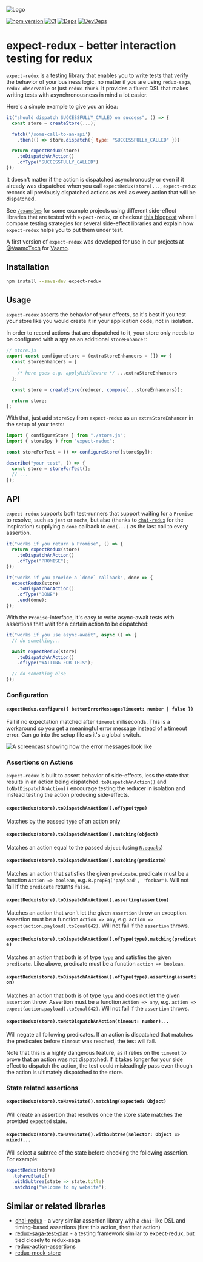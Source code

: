 ![Logo](https://raw.githubusercontent.com/rradczewski/expect-redux/HEAD/docs/logo.svg?sanitize=true)

[![npm version](https://badge.fury.io/js/expect-redux.svg)](https://badge.fury.io/js/expect-redux)
[![CI](https://travis-ci.org/rradczewski/expect-redux.svg)](https://travis-ci.org/rradczewski/expect-redux)
[![Deps](https://david-dm.org/rradczewski/expect-redux.svg)](https://david-dm.org/rradczewski/expect-redux) [![DevDeps](https://david-dm.org/rradczewski/expect-redux/dev-status.svg)](https://david-dm.org/rradczewski/expect-redux)

# expect-redux - better interaction testing for redux

`expect-redux` is a testing library that enables you to write tests that verify the behavior of your business logic, no matter if you are using `redux-saga`, `redux-observable` or just `redux-thunk`. It provides a fluent DSL that makes writing tests with asynchronousness in mind a lot easier. 

Here's a simple example to give you an idea:

```js
it("should dispatch SUCCESSFULLY_CALLED on success", () => {
  const store = createStore(...);

  fetch('/some-call-to-an-api')
    .then(() => store.dispatch({ type: "SUCCESSFULLY_CALLED" }))

  return expectRedux(store)
    .toDispatchAnAction()
    .ofType("SUCCESSFULLY_CALLED")
});
```

It doesn't matter if the action is dispatched asynchronously or even if it already was dispatched when you call `expectRedux(store)...`, `expect-redux` records all previously dispatched actions as well as every action that will be dispatched.

See [`/examples`](examples/) for some example projects using different side-effect libraries that are tested with `expect-redux`, or checkout [this blogpost](https://ymmv.craftswerk.io/2018/11/expect-redux-better-interaction-tests-with-redux) where I compare testing strategies for several side-effect libraries and explain how `expect-redux` helps you to put them under test.

A first version of `expect-redux` was developed for use in our projects at [@VaamoTech](https://twitter.com/VaamoTech) for [Vaamo](https://vaamo.de).

## Installation

```sh
npm install --save-dev expect-redux
```

## Usage

`expect-redux` asserts the behavior of your effects, so it's best if you test your store like you would create it in your application code, not in isolation.

In order to record actions that are dispatched to it, your store only needs to be configured with a spy as an additional `storeEnhancer`:

```js
// store.js
export const configureStore = (extraStoreEnhancers = []) => {
  const storeEnhancers = [
    ,
    /* here goes e.g. applyMiddleware */ ...extraStoreEnhancers
  ];

  const store = createStore(reducer, compose(...storeEnhancers));

  return store;
};
```

With that, just add `storeSpy` from `expect-redux` as an `extraStoreEnhancer` in the setup of your tests:

```js
import { configureStore } from "./store.js";
import { storeSpy } from "expect-redux";

const storeForTest = () => configureStore([storeSpy]);

describe("your test", () => {
  const store = storeForTest();
  // ...
});
```

## API

`expect-redux` supports both test-runners that support waiting for a `Promise` to resolve, such as `jest` or `mocha`, but also (thanks to [`chai-redux`](https://github.com/ScaCap/chai-redux) for the inspiration) supplying a `done` callback to `end(...)` as the last call to every assertion.

```js
it("works if you return a Promise", () => {
  return expectRedux(store)
    .toDispatchAnAction()
    .ofType("PROMISE");
});
```

```js
it("works if you provide a `done` callback", done => {
  expectRedux(store)
    .toDispatchAnAction()
    .ofType("DONE")
    .end(done);
});
```

With the `Promise`-interface, it's easy to write async-await tests with assertions that wait for a certain action to be dispatched:

```js
it("works if you use async-await", async () => {
  // do something...

  await expectRedux(store)
    .toDispatchAnAction()
    .ofType("WAITING FOR THIS");

  // do something else
});
```

### Configuration

#### `expectRedux.configure({ betterErrorMessagesTimeout: number | false })`

Fail if no expectation matched after `timeout` miliseconds. This is a workaround so you get a meaningful error message instead of a timeout error. Can go into the setup file as it's a global switch.

![A screencast showing how the error messages look like](docs/example.gif)

### Assertions on Actions

`expect-redux` is built to assert behavior of side-effects, less the state that results in an action being dispatched. `toDispatchAnAction()` and `toNotDispatchAnAction()` encourage testing the reducer in isolation and instead testing the action producing side-effects.

#### `expectRedux(store).toDispatchAnAction().ofType(type)`

Matches by the passed `type` of an action only

#### `expectRedux(store).toDispatchAnAction().matching(object)`

Matches an action equal to the passed `object` (using [`R.equals`](http://ramdajs.com/docs/#equals))

#### `expectRedux(store).toDispatchAnAction().matching(predicate)`

Matches an action that satisfies the given `predicate`. predicate must be a function `Action => boolean`, e.g. `R.propEq('payload', 'foobar')`. Will not fail if the `predicate` returns `false`.

#### `expectRedux(store).toDispatchAnAction().asserting(assertion)`

Matches an action that won't let the given `assertion` throw an exception. Assertion must be a function `Action => any`, e.g. `action => expect(action.payload).toEqual(42)`. Will not fail if the `assertion` throws.

#### `expectRedux(store).toDispatchAnAction().ofType(type).matching(predicate)`

Matches an action that both is of type `type` and satisfies the given `predicate`. Like above, predicate must be a function `action => boolean`.

#### `expectRedux(store).toDispatchAnAction().ofType(type).asserting(assertion)`

Matches an action that both is of type `type` and does not let the given `assertion` throw. Assertion must be a function `Action => any`, e.g. `action => expect(action.payload).toEqual(42)`. Will not fail if the `assertion` throws.

#### `expectRedux(store).toNotDispatchAnAction(timeout: number)...`

Will negate all following predicates. If an action is dispatched that matches the predicates before `timeout` was reached, the test will fail.

Note that this is a highly dangerous feature, as it relies on the `timeout` to prove that an action was not dispatched. If it takes longer for your side effect to dispatch the action, the test could misleadingly pass even though the action is ultimately dispatched to the store.

### State related assertions

#### `expectRedux(store).toHaveState().matching(expected: Object)`

Will create an assertion that resolves once the store state matches the provided `expected` state.

#### `expectRedux(store).toHaveState().withSubtree(selector: Object => mixed)...`

Will select a subtree of the state before checking the following assertion. For example:

```js
expectRedux(store)
  .toHaveState()
  .withSubtree(state => state.title)
  .matching("Welcome to my website");
```

## Similar or related libraries

- [chai-redux](https://github.com/ScaCap/chai-redux) - a very similar assertion library with a `chai`-like DSL and timing-based assertions (first this action, then that action)
- [redux-saga-test-plan](https://github.com/jfairbank/redux-saga-test-plan) - a testing framework similar to expect-redux, but tied closely to redux-saga
- [redux-action-assertions](https://github.com/dmitry-zaets/redux-actions-assertions)
- [redux-mock-store](https://github.com/arnaudbenard/redux-mock-store)
